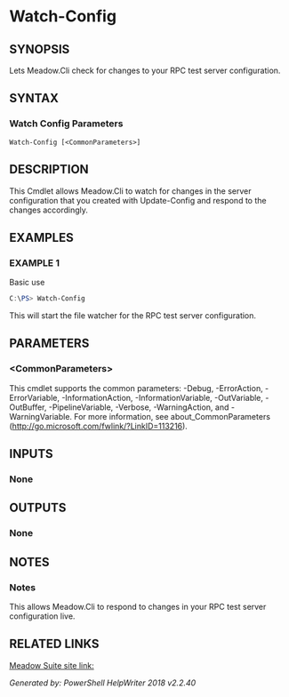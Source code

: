 ﻿# Watch-Config

## SYNOPSIS
Lets Meadow.Cli check for changes to your RPC test server configuration.

## SYNTAX

### Watch Config Parameters
```
Watch-Config [<CommonParameters>]
```

## DESCRIPTION
This Cmdlet allows Meadow.Cli to watch for changes in the server configuration that you created with Update-Config and respond to the changes accordingly.

## EXAMPLES

### EXAMPLE 1
Basic use
```powershell
C:\PS> Watch-Config
```

This will start the file watcher for the RPC test server configuration.

## PARAMETERS

### \<CommonParameters\>
This cmdlet supports the common parameters: -Debug, -ErrorAction, -ErrorVariable, -InformationAction, -InformationVariable, -OutVariable, -OutBuffer, -PipelineVariable, -Verbose, -WarningAction, and -WarningVariable. For more information, see about_CommonParameters (http://go.microsoft.com/fwlink/?LinkID=113216).

## INPUTS

### None


## OUTPUTS

### None


## NOTES

### Notes
This allows Meadow.Cli to respond to changes in your RPC test server configuration live.

## RELATED LINKS

[Meadow Suite site link:](https://meadowsuite.com)


*Generated by: PowerShell HelpWriter 2018 v2.2.40*
